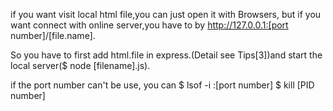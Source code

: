 if you want visit local html file,you can just open it with Browsers, but if you want connect with online server,you have to by http://127.0.0.1:[port number]/[file.name].

So you have to first add html.file in express.(Detail see Tips[3])and start the local server($ node [filename].js).

if the port number can't be use, you can
$ lsof -i :[port number]
$ kill [PID number]